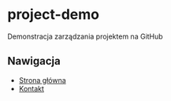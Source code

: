 # project-demo
Demonstracja zarządzania projektem na GitHub
## Nawigacja
- [Strona główna](index.html)
- [Kontakt](contact.html)

